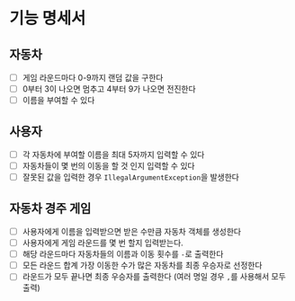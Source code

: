 # 기능 명세서

## 자동차

- [ ] 게임 라운드마다 0-9까지 랜덤 값을 구한다
- [ ] 0부터 3이 나오면 멈추고 4부터 9가 나오면 전진한다
- [ ] 이름을 부여할 수 있다

## 사용자

- [ ] 각 자동차에 부여할 이름을 최대 5자까지 입력할 수 있다
- [ ] 자동차들이 몇 번의 이동을 할 것 인지 입력할 수 있다
- [ ] 잘못된 값을 입력한 경우 `IllegalArgumentException`을 발생한다

## 자동차 경주 게임

- [ ] 사용자에게 이름을 입력받으면 받은 수만큼 자동차 객체를 생성한다
- [ ] 사용자에게 게임 라운드를 몇 번 할지 입력받는다.
- [ ] 해당 라운드마다 자동차들의 이름과 이동 횟수를 `-`로 출력한다
- [ ] 모든 라운드 합계 가장 이동한 수가 많은 자동차를 최종 우승자로 선정한다
- [ ] 라운드가 모두 끝나면 최종 우승자를 출력한다 (여러 명일 경우 `,`를 사용해서 모두 출력)